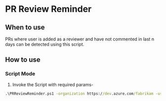 # PR Review Reminder

## When to use

PRs where user is added as a reviewer and have not commented in last n days can be detected using this script.

## How to use

### Script Mode

1. Invoke the Script with required params-

```cmd
.\PRReviewReminder.ps1 -organization https://dev.azure.com/fabrikam -username user@fabrikam.com -notReviewedInLastNDays 1 -project fabrikamProject
```
